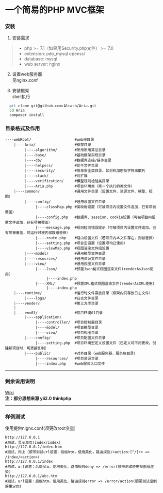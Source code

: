 # 一个简易的PHP MVC框架 

### 安装
1. 安装需求
>* php >= 7.1（如果用Security.php文件） >= 7.0
>* extension: pdo_mysql openssl
>* database: mysql
>* web server: nginx

2. 设置web服务器    
见nginx.conf

3. 安装框架    
shell执行
```sh
  git clone git@github.com:Alrash/Aria.git
  cd Aria
  composer install
```


### 目录格式及作用
```
----webRoot/                    #web根目录
    |----Aria/                  #框架目录
         |----algorithm/        #所用所用算法目录
         |----base/             #基础框架实现目录
         |----db/               #数据库连接/操作目录
         |----helpers/          #助手文件目录
         |----security/         #简单安全类目录，如对称加密及字符串散列
         |----stack/            #对扩展
         |----verification/     #模型规则检验类目录
         |----Aria.php          #项目环境类（第一个执行的类文件）
    |----common/                #通用文件目录（设置文件、资源文件、模型、视图）
         |----config/           #通用设置文件目录
              |----classMap.php #类映射设置（可被项目内设置文件追加，已有项被覆盖）
              |----config.php   #数据库、session、cookie设置（可被项目内设置文件追加，已有项被覆盖）
              |----message.php  #规则检测错误提示（可被项目内设置文件追加，已有项被覆盖，可运行时被内部数组替换）
              |----route.php    #路由设置文件（若项目内本文件存在，则被替换）
              |----setting.php  #项目宏设置（设置项均已使用）
              |----viewMap.php  #视图渲染文件组设置
         |----model/            #通用模型文件目录
         |----resources/        #通用资源文件目录
         |----view/             #通用视图文件目录
              |----Json/        #预置Json格式视图渲染文件(renderAsJson使用)
                   |----index.php
              |----XML/         #预置XML格式视图渲染文件(renderAsXML使用)
                   |----index.php
    |----runtime/               #运行时文件存放目录（框架内只存放日志文件）
         |----logs/             #日志文件目录
    |----vender/                #第三方库目录
    |
    |----env01/                 #项目环境01目录
         |----application/
              |----controller/  #项目控制器目录
              |----model/       #项目模型目录
              |----view/        #项目视图目录
         |----config/           #项目配置文件目录
              |----setting.php  #项目环境宏定义设置文件（已定义可不用更改，创建新项目时，可直接复制）
         |----public/           #对外目录（web服务器，服务根目录）
              |----resources/   #项目资源目录
              |----index.php    #web服务入口文件
```

----
### 剩余说用说明    
[Wiki](https://github.com/Alrash/Aria/wiki)    
**注：部分思想来源 yii2.0 thinkphp**    

----
### 样例测试    
使用提供nignx.conf(须更改root变量)
```url
http://127.0.0.1
#测试，显示单页(index/index)
http://127.0.0.1/index.htm
#测试，同上（顺带测试url设置：后缀htm，使用美化，路由规则/<action:[^/]+> => /index/<action>）
http://127.0.0.1/index
#测试，url设置：后缀htm，使用美化，路由规则deny => /error(顺带测试使用视图组渲染)
http://127.0.0.1/abc.htm
#测试，url设置：后缀htm，使用美化，路由规则error => /error/action(顺带测试控制器重定向)
```
